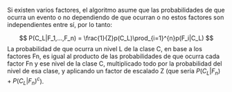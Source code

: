 
Si existen varios factores, el algoritmo asume que las probabilidades de que ocurra un evento o no dependiendo de que ocurran o no estos factores son independientes entre sí, por lo tanto: 

$$
P(C_L|F_1,...,F_n) = \frac{1}{Z}p(C_L)\prod_{i=1}^{n}p(F_i|C_L)
$$
La probabilidad de que ocurra un nivel L de la clase C, en base a los factores Fn, es igual al producto de las probabilidades de que ocurra cada factor Fn y ese nivel de la clase C, multiplicado todo por la probabilidad del nivel de esa clase, y aplicando un factor de escalado Z (que sería $P(C_L|F_n) + P(C_L|F_n)^{c}$).